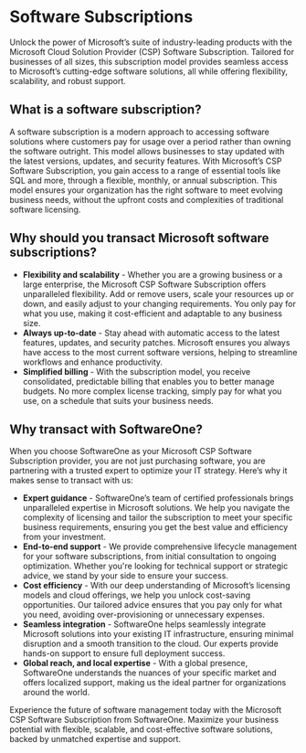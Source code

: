 # Software Subscriptions

Unlock the power of Microsoft’s suite of industry-leading products with the Microsoft Cloud Solution Provider (CSP) Software Subscription. Tailored for businesses of all sizes, this subscription model provides seamless access to Microsoft’s cutting-edge software solutions, all while offering flexibility, scalability, and robust support.

## What is a software subscription? <a href="#what-is-a-software-subscription" id="what-is-a-software-subscription"></a>

A software subscription is a modern approach to accessing software solutions where customers pay for usage over a period rather than owning the software outright. This model allows businesses to stay updated with the latest versions, updates, and security features. With Microsoft’s CSP Software Subscription, you gain access to a range of essential tools like SQL and more, through a flexible, monthly, or annual subscription. This model ensures your organization has the right software to meet evolving business needs, without the upfront costs and complexities of traditional software licensing.

## Why should you transact Microsoft software subscriptions? <a href="#why-should-you-transact-microsoft-software-subscriptions" id="why-should-you-transact-microsoft-software-subscriptions"></a>

* **Flexibility and scalability** - Whether you are a growing business or a large enterprise, the Microsoft CSP Software Subscription offers unparalleled flexibility. Add or remove users, scale your resources up or down, and easily adjust to your changing requirements. You only pay for what you use, making it cost-efficient and adaptable to any business size.
* **Always up-to-date** - Stay ahead with automatic access to the latest features, updates, and security patches. Microsoft ensures you always have access to the most current software versions, helping to streamline workflows and enhance productivity.
* **Simplified billing** - With the subscription model, you receive consolidated, predictable billing that enables you to better manage budgets. No more complex license tracking, simply pay for what you use, on a schedule that suits your business needs.

## Why transact with SoftwareOne? <a href="#why-transact-with-softwareone" id="why-transact-with-softwareone"></a>

When you choose SoftwareOne as your Microsoft CSP Software Subscription provider, you are not just purchasing software, you are partnering with a trusted expert to optimize your IT strategy. Here’s why it makes sense to transact with us:

* **Expert guidance** - SoftwareOne’s team of certified professionals brings unparalleled expertise in Microsoft solutions. We help you navigate the complexity of licensing and tailor the subscription to meet your specific business requirements, ensuring you get the best value and efficiency from your investment.
* **End-to-end support** - We provide comprehensive lifecycle management for your software subscriptions, from initial consultation to ongoing optimization. Whether you're looking for technical support or strategic advice, we stand by your side to ensure your success.
* **Cost efficiency** - With our deep understanding of Microsoft’s licensing models and cloud offerings, we help you unlock cost-saving opportunities. Our tailored advice ensures that you pay only for what you need, avoiding over-provisioning or unnecessary expenses.
* **Seamless integration** - SoftwareOne helps seamlessly integrate Microsoft solutions into your existing IT infrastructure, ensuring minimal disruption and a smooth transition to the cloud. Our experts provide hands-on support to ensure full deployment success.
* **Global reach, and local expertise** - With a global presence, SoftwareOne understands the nuances of your specific market and offers localized support, making us the ideal partner for organizations around the world.

Experience the future of software management today with the Microsoft CSP Software Subscription from SoftwareOne. Maximize your business potential with flexible, scalable, and cost-effective software solutions, backed by unmatched expertise and support.
